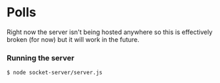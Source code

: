 # Polls

Right now the server isn't being hosted anywhere so this is effectively broken (for now) but it will work in the future.

### Running the server
```shell
$ node socket-server/server.js
```